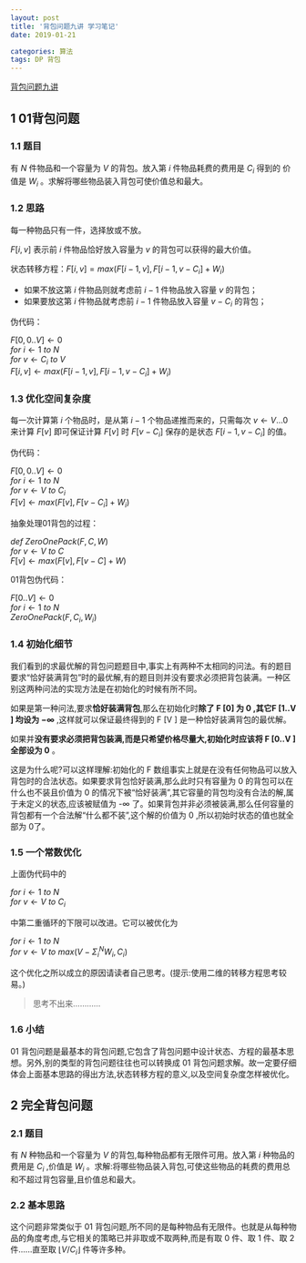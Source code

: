 ```yaml
---
layout: post
title: '背包问题九讲 学习笔记'
date: 2019-01-21

categories: 算法
tags: DP 背包
---
```


[背包问题九讲]( https://github.com/tianyicui/pack)

## 1 01背包问题

### 1.1 题目

有 $N$ 件物品和一个容量为 $V$ 的背包。放入第 $i$ 件物品耗费的费用是 $C_i$ 得到的
价值是 $W_i$ 。求解将哪些物品装入背包可使价值总和最大。

### 1.2 思路

每一种物品只有一件，选择放或不放。

$F[i,v]$ 表示前 $i$ 件物品恰好放入容量为 $v$ 的背包可以获得的最大价值。

状态转移方程：$F [i, v] = max(F [i − 1, v], F [i − 1, v − C_i ] + W_i)$

- 如果不放这第 $i$ 件物品则就考虑前 $i-1$ 件物品放入容量 $v$ 的背包；
- 如果要放这第 $i$ 件物品就考虑前 $i-1$ 件物品放入容量 $v-C_i$ 的背包；

伪代码：

$F [0, 0..V ] ← 0$  
$for\ i ← 1\ to\ N$  
	$for\ v ← C_i\ to\ V$  
		$F [i, v] ← max(F [i − 1, v], F [i − 1, v − C_i ] + W_i )$  

### 1.3 优化空间复杂度

每一次计算第 $i$ 个物品时，是从第 $i-1$ 个物品递推而来的，只需每次 $v←V…0$ 来计算 $F[v]$ 即可保证计算 $F [v]$ 时 $F [v − C_i ]$ 保存的是状态 $F [i − 1, v − C_i]$ 的值。

伪代码：

$F [0, 0..V ] ← 0$  
$for\ i ← 1\ to\ N$  
	$for\ v ← V\ to\ C_i$	  
		$F [v] ← max(F [v], F [v − C_i ] + W_i )$  


抽象处理01背包的过程：


$def\ ZeroOnePack(F, C, W )$  
	$for\ v ← V\ to\ C$  
		$F [v] ← max(F [v], F [v − C] + W )$  


01背包伪代码：


$F [0..V ] ←0$  
$for\ i ← 1\ to\ N$  
	$ZeroOnePack(F, C_i , W_i )$  


### 1.4 初始化细节

我们看到的求最优解的背包问题题目中,事实上有两种不太相同的问法。有的题目要求“恰好装满背包”时的最优解,有的题目则并没有要求必须把背包装满。一种区别这两种问法的实现方法是在初始化的时候有所不同。

如果是第一种问法,要求**恰好装满背包**,那么在初始化时**除了 F [0] 为 0 ,其它F [1..V ] 均设为 −∞** ,这样就可以保证最终得到的 F [V ] 是一种恰好装满背包的最优解。

如果并**没有要求必须把背包装满,**而是只希望价格尽量大,初始化时应该**将 F [0..V ]全部设为 0** 。

这是为什么呢?可以这样理解:初始化的 F 数组事实上就是在没有任何物品可以放入背包时的合法状态。如果要求背包恰好装满,那么此时只有容量为 0 的背包可以在什么也不装且价值为 0 的情况下被“恰好装满”,其它容量的背包均没有合法的解,属于未定义的状态,应该被赋值为 -∞ 了。如果背包并非必须被装满,那么任何容量的背包都有一个合法解“什么都不装”,这个解的价值为 0 ,所以初始时状态的值也就全部为 0了。

### 1.5 一个常数优化

上面伪代码中的

$for\ i ← 1\ to\ N$  
	$for\ v ← V\ to\ C_i$  

中第二重循环的下限可以改进。它可以被优化为

$for\ i ← 1\ to\ N$  
	$for\ v ← V\ to\ max(V − Σ^N_i W_i , C_i )$  

这个优化之所以成立的原因请读者自己思考。(提示:使用二维的转移方程思考较易。)

> 思考不出来…………

### 1.6 小结

01 背包问题是最基本的背包问题,它包含了背包问题中设计状态、方程的最基本思想。另外,别的类型的背包问题往往也可以转换成 01 背包问题求解。故一定要仔细体会上面基本思路的得出方法,状态转移方程的意义,以及空间复杂度怎样被优化。



## 2 完全背包问题

### 2.1 题目

有 $N$ 种物品和一个容量为 $V$ 的背包,每种物品都有无限件可用。放入第 $i$ 种物品的费用是 $C_i$ ,价值是 $W_i$ 。求解:将哪些物品装入背包,可使这些物品的耗费的费用总和不超过背包容量,且价值总和最大。

### 2.2 基本思路

这个问题非常类似于 01 背包问题,所不同的是每种物品有无限件。也就是从每种物品的角度考虑,与它相关的策略已并非取或不取两种,而是有取 0 件、取 1 件、取 2件......直至取 $⌊V /C_i ⌋$ 件等许多种。

